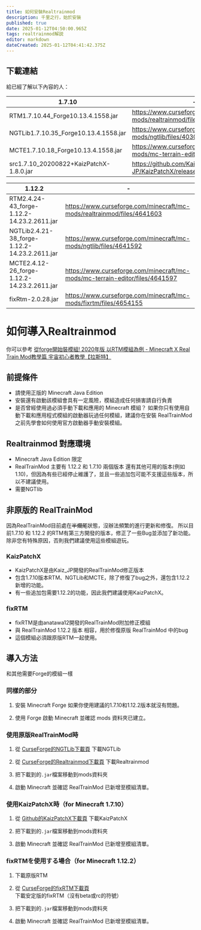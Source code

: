 ```yaml
---
title: 如何安裝Realtrainmod
description: 千里之行，始於安裝
published: true
date: 2025-01-12T04:50:00.965Z
tags: realtrainmod解説
editor: markdown
dateCreated: 2025-01-12T04:41:42.375Z
---
```


## 下載連結

給已經了解以下內容的人：

| 1.7.10 | - |
| --- | --- |
| RTM1.7.10.44_Forge10.13.4.1558.jar | <a href="https://www.curseforge.com/minecraft/mc-mods/realtrainmod/files/4030455" target="_blank">https://www.curseforge.com/minecraft/mc-mods/realtrainmod/files/4030455</a> |
| NGTLib1.7.10.35_Forge10.13.4.1558.jar | <a href="https://www.curseforge.com/minecraft/mc-mods/ngtlib/files/4030452" target="_blank">https://www.curseforge.com/minecraft/mc-mods/ngtlib/files/4030452</a> |
| MCTE1.7.10.18_Forge10.13.4.1558.jar | <a href="https://www.curseforge.com/minecraft/mc-mods/mc-terrain-editor/files/4030456" target="_blank">https://www.curseforge.com/minecraft/mc-mods/mc-terrain-editor/files/4030456</a> |
| src1.7.10_20200822+KaizPatchX-1.8.0.jar | <a href="https://github.com/Kai-Z-JP/KaizPatchX/releases/tag/v1.8.0" target="_blank">https://github.com/Kai-Z-JP/KaizPatchX/releases/tag/v1.8.0</a> |


| 1.12.2 | - |
| --- | --- |
| RTM2.4.24-43_forge-1.12.2-14.23.2.2611.jar | <a href="https://www.curseforge.com/minecraft/mc-mods/realtrainmod/files/4641603" target="_blank">https://www.curseforge.com/minecraft/mc-mods/realtrainmod/files/4641603</a> |
| NGTLib2.4.21-38_forge-1.12.2-14.23.2.2611.jar | <a href="https://www.curseforge.com/minecraft/mc-mods/ngtlib/files/4641592" target="_blank">https://www.curseforge.com/minecraft/mc-mods/ngtlib/files/4641592</a> |
| MCTE2.4.12-26_forge-1.12.2-14.23.2.2611.jar | <a href="https://www.curseforge.com/minecraft/mc-mods/mc-terrain-editor/files/4641597" target="_blank">https://www.curseforge.com/minecraft/mc-mods/mc-terrain-editor/files/4641597</a> |
| fixRtm-2.0.28.jar | <a href="https://www.curseforge.com/minecraft/mc-mods/fixrtm/files/4654155" target="_blank">https://www.curseforge.com/minecraft/mc-mods/fixrtm/files/4654155</a> |

# 如何導入Realtrainmod

你可以參考 <a href="https://www.youtube.com/watch?v=Hjt7WTLnjic" target="_blank">從forge開始裝模組! 2020年版 以RTM模組為例 - Minecraft X Real Train Mod教學篇 宇宙初心者教學【拉斯特】</a> 


## 前提條件
* 請使用正版的 Minecraft Java Edition
* 安裝還有啟動該模組會具有一定風險，模組造成任何損害請自行負責
* 是否曾經使用過必須手動下載和應用的 Minecraft 模組？
如果你只有使用自動下載和應用程式模組的啟動器玩過任何模組，建議你在安裝 RealTrainMod 之前先學會如何使用官方啟動器手動安裝模組。

## Realtrainmod 對應環境

* Minecraft Java Edition 限定
* RealTrainMod 主要有 1.12.2 和 1.7.10 兩個版本
還有其他可用的版本(例如1.10)，但因為有些已經停止維護了，並且一些追加包可能不支援這些版本，所以不建議使用。
* 需要NGTlib

## 非原版的 RealTrainMod 
因為RealTrainMod目前處在~~半爛尾~~狀態，沒辦法頻繁的進行更新和修復。
所以目前1.7.10 和 1.12.2 的RTM有第三方開發的版本，修正了一些Bug並添加了新功能。
除非您有特殊原因，否則我們建議使用這些模組遊玩。

### KaizPatchX

* KaizPatchX是由Kaiz_JP開發的RealTrainMod修正版本
* 包含1.7.10版本RTM、NGTLib和MCTE，除了修復了bug之外，還包含1.12.2新增的功能。
* 有一些追加包需要1.12.2的功能，因此我們建議使用KaizPatchX。

### fixRTM

* fixRTM是由anatawa12開發的RealTrainMod附加修正模組
* 與 RealTrainMod 1.12.2 版本 相容，用於修復原版 RealTrainMod 中的bug
* 這個模組必須跟原版RTM一起使用。

## 導入方法

和其他需要Forge的模組一樣

### 同樣的部分

1. 安裝 Minecraft Forge
 如果你使用建議的1.7.10和1.12.2版本就沒有問題。

2. 使用 Forge 啟動 Minecraft 並確認 mods 資料夾已建立。

### 使用原版RealTrainMod時

1. 從 <a href="https://www.curseforge.com/minecraft/mc-mods/ngtlib" target="_blank">CurseForge的NGTLib下載頁</a> 下載NGTLib

2. 從 <a href="https://www.curseforge.com/minecraft/mc-mods/realtrainmod" target="_blank">CurseForge的Realtrainmod下載頁</a> 下載Realtrainmod
3. 把下載到的`.jar`檔案移動到mods資料夾

4. 啟動 Minecraft 並確認 RealTrainMod 已新增至模組清單。

### 使用KaizPatchX時（for Minecraft 1.7.10）

1. 從 <a href="https://github.com/Kai-Z-JP/KaizPatchX" target="_blank">Github的KaizPatchX下載頁</a> 下載KaizPatchX

3. 把下載到的`.jar`檔案移動到mods資料夾

4. 啟動 Minecraft 並確認 RealTrainMod 已新增至模組清單。

### fixRTMを使用する場合（for Minecraft 1.12.2）

1. 下載原版RTM

2. 從 <a href="https://www.curseforge.com/minecraft/mc-mods/fixrtm" target="_blank">CurseForge的fixRTM下載頁</a> 下載安定版的fixRTM（沒有beta或rc的符號）

3. 把下載到的`.jar`檔案移動到mods資料夾

4. 啟動 Minecraft 並確認 RealTrainMod 已新增至模組清單。
